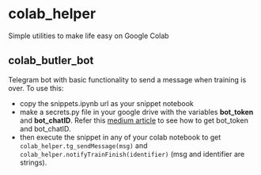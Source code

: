 # colab_helper
Simple utilities to make life easy on Google Colab

## colab_butler_bot
Telegram bot with basic functionality to send a message when training is over.
To use this: 
* copy the snippets.ipynb url as your snippet notebook
* make a secrets.py file in your google drive with the variables **bot_token** and **bot_chatID**. Refer this [medium article](https://medium.com/@ManHay_Hong/how-to-create-a-telegram-bot-and-send-messages-with-python-4cf314d9fa3e) to see how to get bot_token and bot_chatID.
* then execute the snippet in any of your colab notebook to get `colab_helper.tg_sendMessage(msg)` and `colab_helper.notifyTrainFinish(identifier)` (msg and identifier are strings).
